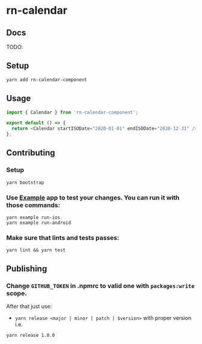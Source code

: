 # rn-calendar

## Docs

TODO:

## Setup

```bash
yarn add rn-calendar-component
```

## Usage

```js
import { Calendar } from 'rn-calendar-component';

export default () => {
  return <Calendar startISODate="2020-01-01" endISODate="2020-12-31" />;
};
```

## Contributing

### Setup

```
yarn bootstrap
```

### Use [Example](./example) app to test your changes. You can run it with those commands:

```
yarn example run-ios
yarn example run-android
```

### Make sure that lints and tests passes:

```
yarn lint && yarn test
```

## Publishing

### Change `GITHUB_TOKEN` in .npmrc to valid one with `packages:write` scope.

After that just use:

- `yarn release <major | minor | patch | $version>`
  with proper version i.e.

```
yarn release 1.0.0
```
